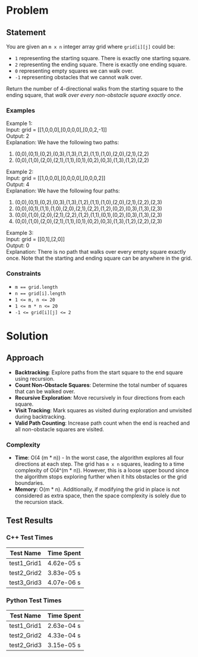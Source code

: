 # Problem

## Statement
You are given an `m x n` integer array grid where `grid[i][j]` could be:
- `1` representing the starting square. There is exactly one starting square.
- `2` representing the ending square. There is exactly one ending square.
- `0` representing empty squares we can walk over.
- `-1` representing obstacles that we cannot walk over.

Return the number of 4-directional walks from the starting square to the ending square, that _walk over every non-obstacle square exactly once_.

### Examples
Example 1:\
Input: grid = [[1,0,0,0],[0,0,0,0],[0,0,2,-1]]\
Output: 2\
Explanation: We have the following two paths: 
1. (0,0),(0,1),(0,2),(0,3),(1,3),(1,2),(1,1),(1,0),(2,0),(2,1),(2,2)
2. (0,0),(1,0),(2,0),(2,1),(1,1),(0,1),(0,2),(0,3),(1,3),(1,2),(2,2)


Example 2:\
Input: grid = [[1,0,0,0],[0,0,0,0],[0,0,0,2]]\
Output: 4\
Explanation: We have the following four paths: 
1. (0,0),(0,1),(0,2),(0,3),(1,3),(1,2),(1,1),(1,0),(2,0),(2,1),(2,2),(2,3)
2. (0,0),(0,1),(1,1),(1,0),(2,0),(2,1),(2,2),(1,2),(0,2),(0,3),(1,3),(2,3)
3. (0,0),(1,0),(2,0),(2,1),(2,2),(1,2),(1,1),(0,1),(0,2),(0,3),(1,3),(2,3)
4. (0,0),(1,0),(2,0),(2,1),(1,1),(0,1),(0,2),(0,3),(1,3),(1,2),(2,2),(2,3)

Example 3:\
Input: grid = [[0,1],[2,0]]\
Output: 0\
Explanation: There is no path that walks over every empty square exactly once.
Note that the starting and ending square can be anywhere in the grid.

### Constraints
- `m == grid.length`
- `n == grid[i].length`
- `1 <= m, n <= 20`
- `1 <= m * n <= 20`
- `-1 <= grid[i][j] <= 2`

# Solution

## Approach
- __Backtracking__: Explore paths from the start square to the end square using recursion.
- __Count Non-Obstacle Squares__: Determine the total number of squares that can be walked over.
- __Recursive Exploration__: Move recursively in four directions from each square.
- __Visit Tracking__: Mark squares as visited during exploration and unvisited during backtracking.
- __Valid Path Counting__: Increase path count when the end is reached and all non-obstacle squares are visited.

### Complexity
- __Time__: O(4 (m * n)) - In the worst case, the algorithm explores all four directions at each step. The grid has `m x n` squares, leading to a time complexity of O(4^(m * n)). However, this is a loose upper bound since the algorithm stops exploring further when it hits obstacles or the grid boundaries.
- __Memory__: O(m * n). Additionally, if modifying the grid in place is not considered as extra space, then the space complexity is solely due to the recursion stack.

## Test Results

### C++ Test Times
| Test Name | Time Spent |
| --- | --- |
| test1_Grid1 | 4.62e-05 s |
| test2_Grid2 | 3.83e-05 s |
| test3_Grid3 | 4.07e-06 s |

### Python Test Times
| Test Name | Time Spent |
| --- | --- |
| test1_Grid1 | 2.63e-04 s |
| test2_Grid2 | 4.33e-04 s |
| test2_Grid3 | 3.15e-05 s |

